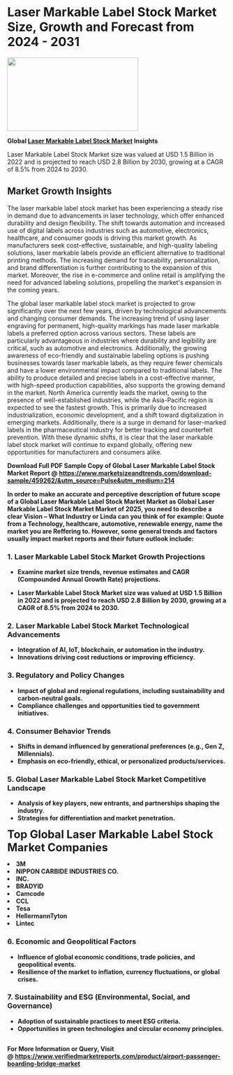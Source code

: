 <H1>Laser Markable Label Stock Market Size, Growth and Forecast from 2024 - 2031</H1><img class="aligncenter size-medium wp-image-584254" src="https://thirdeyenews.in/wp-content/uploads/2024/09/Global-Market-Research-300x168.jpeg" alt="" width="300" height="168" /><p><strong>Global&nbsp;<a href="https://www.marketsizeandtrends.com/download-sample/459262/&amp;utm_source=Pulse&amp;utm_medium=214">Laser Markable Label Stock Market</a> Insights</strong></p><p>Laser Markable Label Stock Market size was valued at USD 1.5 Billion in 2022 and is projected to reach USD 2.8 Billion by 2030, growing at a CAGR of 8.5% from 2024 to 2030.</p><p><h2>Market Growth Insights</h2> <p>The laser markable label stock market has been experiencing a steady rise in demand due to advancements in laser technology, which offer enhanced durability and design flexibility. The shift towards automation and increased use of digital labels across industries such as automotive, electronics, healthcare, and consumer goods is driving this market growth. As manufacturers seek cost-effective, sustainable, and high-quality labeling solutions, laser markable labels provide an efficient alternative to traditional printing methods. The increasing demand for traceability, personalization, and brand differentiation is further contributing to the expansion of this market. Moreover, the rise in e-commerce and online retail is amplifying the need for advanced labeling solutions, propelling the market's expansion in the coming years.</p> <p><strong></strong></p> <p>The global laser markable label stock market is projected to grow significantly over the next few years, driven by technological advancements and changing consumer demands. The increasing trend of using laser engraving for permanent, high-quality markings has made laser markable labels a preferred option across various sectors. These labels are particularly advantageous in industries where durability and legibility are critical, such as automotive and electronics. Additionally, the growing awareness of eco-friendly and sustainable labeling options is pushing businesses towards laser markable labels, as they require fewer chemicals and have a lower environmental impact compared to traditional labels. The ability to produce detailed and precise labels in a cost-effective manner, with high-speed production capabilities, also supports the growing demand in the market. North America currently leads the market, owing to the presence of well-established industries, while the Asia-Pacific region is expected to see the fastest growth. This is primarily due to increased industrialization, economic development, and a shift toward digitalization in emerging markets. Additionally, there is a surge in demand for laser-marked labels in the pharmaceutical industry for better tracking and counterfeit prevention. With these dynamic shifts, it is clear that the laser markable label stock market will continue to expand globally, offering new opportunities for manufacturers and consumers alike.</p> <p><strong></p><p><span class=""><strong>Download Full PDF Sample Copy of Global Laser Markable Label Stock Market Report</strong> @ <a href="https://www.marketsizeandtrends.com/download-sample/459262/&amp;utm_source=Pulse&amp;utm_medium=214" target="_blank">https://www.marketsizeandtrends.com/download-sample/459262/&amp;utm_source=Pulse&amp;utm_medium=214</a></span></p><p>In order to make an accurate and perceptive description of future scope of a Global&nbsp;Laser Markable Label Stock Market Market as Global&nbsp;Laser Markable Label Stock Market Market of 2025, you need to describe a clear Vision &ndash; What Industry or Linda can you think of for example: Quote from a Technology, healthcare, automotive, renewable energy, name the market you are Reffering to. However, some general trends and factors usually impact market reports and their future outlook include:</p><h3>1.&nbsp;<strong>Laser Markable Label Stock Market Growth Projections</strong></h3><ul><li>Examine market size trends, revenue estimates and CAGR (Compounded Annual Growth Rate) projections.</li><li><p>Laser Markable Label Stock Market size was valued at USD 1.5 Billion in 2022 and is projected to reach USD 2.8 Billion by 2030, growing at a CAGR of 8.5% from 2024 to 2030.</p></li></ul><h3>2.&nbsp;<strong>Laser Markable Label Stock Market Technological Advancements</strong></h3><ul><li>Integration of AI, IoT, blockchain, or automation in the industry.</li><li>Innovations driving cost reductions or improving efficiency.</li></ul><h3>3.&nbsp;<strong>Regulatory and Policy Changes</strong></h3><ul><li>Impact of global and regional regulations, including sustainability and carbon-neutral goals.</li><li>Compliance challenges and opportunities tied to government initiatives.</li></ul><h3>4.&nbsp;<strong>Consumer Behavior Trends</strong></h3><ul><li>Shifts in demand influenced by generational preferences (e.g., Gen Z, Millennials).</li><li>Emphasis on eco-friendly, ethical, or personalized products/services.</li></ul><h3>5.&nbsp;<strong>Global Laser Markable Label Stock Market Competitive Landscape</strong></h3><ul><li>Analysis of key players, new entrants, and partnerships shaping the industry.</li><li>Strategies for differentiation and market penetration.</li></ul><p data-pm-slice="1 1 []"><span style="color: inherit; font-family: inherit; font-size: 25px;">Top Global Laser Markable Label Stock Market Companies</span></p><div class="" data-test-id=""><p><li>3M</li><li> NIPPON CARBIDE INDUSTRIES CO.</li><li>INC.</li><li> BRADYID</li><li> Camcode</li><li> CCL</li><li> Tesa</li><li> HellermannTyton</li><li> Lintec</li></p></div><h3>6.&nbsp;<strong>Economic and Geopolitical Factors</strong></h3><ul><li>Influence of global economic conditions, trade policies, and geopolitical events.</li><li>Resilience of the market to inflation, currency fluctuations, or global crises.</li></ul><h3>7.&nbsp;<strong>Sustainability and ESG (Environmental, Social, and Governance)</strong></h3><ul><li>Adoption of sustainable practices to meet ESG criteria.</li><li>Opportunities in green technologies and circular economy principles.</li></ul><h2><strong style="font-size: 14px;">For More Information or Query, Visit @&nbsp;</strong><a style="background-color: #ffffff; font-size: 14px;" href="https://www.marketsizeandtrends.com/report/laser-markable-label-stock-market/" target="_blank">https://www.verifiedmarketreports.com/product/airport-passenger-boarding-bridge-market</a></h2>
